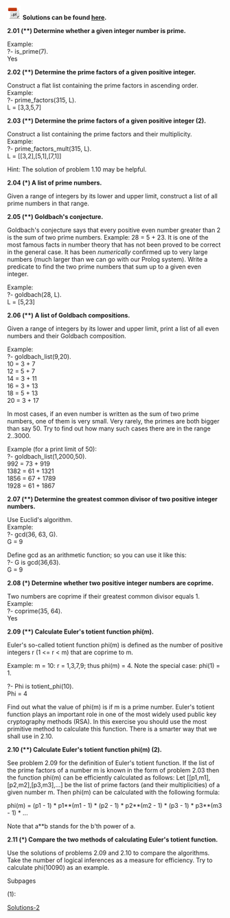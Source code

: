 
![](prolog-program.gif) **Solutions can be found
[here](https://sites.google.com/site/prologsite/prolog-problems/2/solutions-2).**

**2.01 (\*\*) Determine whether a given integer number is prime.**

Example:  
?- is_prime(7).  
Yes

**2.02 (\*\*) Determine the prime factors of a given positive integer.**

Construct a flat list containing the prime factors in ascending order.  
Example:  
?- prime_factors(315, L).  
L = \[3,3,5,7\]

**2.03 (\*\*) Determine the prime factors of a given positive integer (2).**

Construct a list containing the prime factors and their multiplicity.  
Example:  
?- prime_factors_mult(315, L).  
L = \[\[3,2\],\[5,1\],\[7,1\]\]

Hint: The solution of problem 1.10 may be helpful.

**2.04 (\*) A list of prime numbers.**

Given a range of integers by its lower and upper limit, construct a list
of all prime numbers in that range.

**2.05 (\*\*) Goldbach's conjecture.**

Goldbach's conjecture says that every positive even number greater than
2 is the sum of two prime numbers. Example: 28 = 5 + 23. It is one of
the most famous facts in number theory that has not been proved to be
correct in the general case. It has been *numerically* confirmed up to
very large numbers (much larger than we can go with our Prolog system).
Write a predicate to find the two prime numbers that sum up to a given
even integer.

Example:  
?- goldbach(28, L).  
L = \[5,23\]

**2.06 (\*\*) A list of Goldbach compositions.**

Given a range of integers by its lower and upper limit, print a list of
all even numbers and their Goldbach composition.

Example:  
?- goldbach_list(9,20).  
10 = 3 + 7  
12 = 5 + 7  
14 = 3 + 11  
16 = 3 + 13  
18 = 5 + 13  
20 = 3 + 17

In most cases, if an even number is written as the sum of two prime
numbers, one of them is very small. Very rarely, the primes are both
bigger than say 50. Try to find out how many such cases there are in the
range 2..3000.

Example (for a print limit of 50):  
?- goldbach_list(1,2000,50).  
992 = 73 + 919  
1382 = 61 + 1321  
1856 = 67 + 1789  
1928 = 61 + 1867

**2.07 (\*\*) Determine the greatest common divisor of two positive integer numbers.**

Use Euclid's algorithm.  
Example:  
?- gcd(36, 63, G).  
G = 9

Define gcd as an arithmetic function; so you can use it like this:  
?- G is gcd(36,63).  
G = 9

**2.08 (\*) Determine whether two positive integer numbers are coprime.**

Two numbers are coprime if their greatest common divisor equals 1.  
Example:  
?- coprime(35, 64).  
Yes

**2.09 (\*\*) Calculate Euler's totient function phi(m).**

Euler's so-called totient function phi(m) is defined as the number of
positive integers r (1 \<= r \< m) that are coprime to m.

Example: m = 10: r = 1,3,7,9; thus phi(m) = 4. Note the special case:
phi(1) = 1.

?- Phi is totient_phi(10).  
Phi = 4

Find out what the value of phi(m) is if m is a prime number. Euler's
totient function plays an important role in one of the most widely used
public key cryptography methods (RSA). In this exercise you should use
the most primitive method to calculate this function. There is a smarter
way that we shall use in 2.10.

**2.10 (\*\*) Calculate Euler's totient function phi(m) (2).**

See problem 2.09 for the definition of Euler's totient function. If the
list of the prime factors of a number m is known in the form of problem
2.03 then the function phi(m) can be efficiently calculated as follows:
Let \[\[p1,m1\],\[p2,m2\],\[p3,m3\],...\] be the list of prime factors
(and their multiplicities) of a given number m. Then phi(m) can be
calculated with the following formula:

phi(m) = (p1 - 1) \* p1\*\*(m1 - 1) \* (p2 - 1) \* p2\*\*(m2 - 1) \*
(p3 - 1) \* p3\*\*(m3 - 1) \* ...

Note that a\*\*b stands for the b'th power of a.

**2.11 (\*) Compare the two methods of calculating Euler's totient function.**

Use the solutions of problems 2.09 and 2.10 to compare the algorithms.
Take the number of logical inferences as a measure for efficiency. Try
to calculate phi(10090) as an example.


Subpages

(1):

<a href="/site/prologsite/prolog-problems/2/solutions-2"
dir="ltr">Solutions-2</a>
